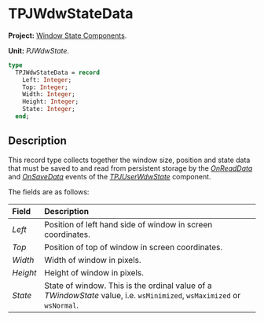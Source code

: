 # TPJWdwStateData

**Project:** [Window State Components](../API.md).

**Unit:** _PJWdwState_.

```pascal
type
  TPJWdwStateData = record
    Left: Integer;
    Top: Integer;
    Width: Integer;
    Height: Integer;
    State: Integer;
  end;
```

## Description

This record type collects together the window size, position and state data that must be saved to and read from persistent storage by the _[OnReadData](./TPJUserWdwState-OnReadData.md)_ and _[OnSaveData](./TPJUserWdwState-OnSaveData.md)_ events of the _[TPJUserWdwState](./TPJUserWdwState.md)_ component.

The fields are as follows:

| Field | Description |
|:------|:------------|
| _Left_ | Position of left hand side of window in screen coordinates. |
| _Top_ | Position of top of window in screen coordinates. |
| _Width_ | Width of window in pixels. |
| _Height_ | Height of window in pixels. |
| _State_ | State of window. This is the ordinal value of a _TWindowState_ value, i.e. `wsMinimized`, `wsMaximized` or `wsNormal`. |
